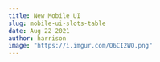```yaml
---
title: New Mobile UI
slug: mobile-ui-slots-table
date: Aug 22 2021
author: harrison
image: "https://i.imgur.com/Q6CI2WO.png"
---
```

